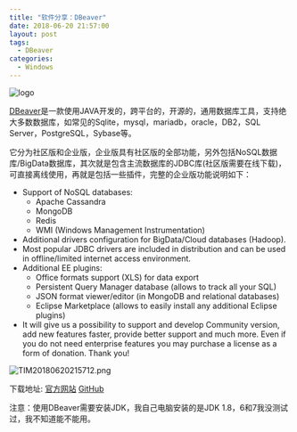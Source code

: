 ```yaml
---
title: "软件分享：DBeaver"
date: 2018-06-20 21:57:00
layout: post
tags: 
  - DBeaver
categories:
  - Windows
---
```

![logo][1]

[DBeaver](https://dbeaver.io/)是一款使用JAVA开发的，跨平台的，开源的，通用数据库工具，支持绝大多数数据库，如常见的Sqlite，mysql，mariadb，oracle，DB2，SQL Server，PostgreSQL，Sybase等。

它分为社区版和企业版，企业版具有社区版的全部功能，另外包括NoSQL数据库/BigData数据库，其次就是包含主流数据库的JDBC库(社区版需要在线下载)，可直接离线使用，再就是包括一些插件，完整的企业版功能说明如下：

<!--more-->

- Support of NoSQL databases:
  - Apache Cassandra
  - MongoDB
  - Redis
  - WMI (Windows Management Instrumentation)
- Additional drivers configuration for BigData/Cloud databases (Hadoop).
- Most popular JDBC drivers are included in distribution and can be used in offline/limited internet access environment.
- Additional EE plugins:
  - Office formats support (XLS) for data export
  - Persistent Query Manager database (allows to track all your SQL)
  - JSON format viewer/editor (in MongoDB and relational databases)
  - Eclipse Marketplace (allows to easily install any additional Eclipse plugins)
- It will give us a possibility to support and develop Community version, add new features faster, provide better support and much more. Even if you do not need enterprise features you may purchase a license as a form of donation. Thank you!

![TIM20180620215712.png][2]

下载地址:
[官方网站][3]
[GitHub][4]

注意：使用DBeaver需要安装JDK，我自己电脑安装的是JDK 1.8，6和7我没测试过，我不知道能不能用。

  [1]: https://dbeaver.io/wp-content/uploads/2015/09/beaver-head.png
  [2]: https://qn.zhoutao.ren/2018/06/1235942527.png
  [3]: https://dbeaver.io/download
  [4]: https://github.com/dbeaver/dbeaver